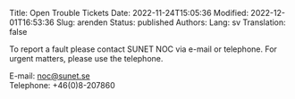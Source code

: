 Title: Open Trouble Tickets
Date: 2022-11-24T15:05:36
Modified: 2022-12-01T16:53:36
Slug: arenden
Status: published
Authors: 
Lang: sv
Translation: false

To report a fault please contact SUNET NOC via e-mail or telephone. For urgent matters, please use the telephone.

E-mail: [noc@sunet.se](mailto:noc@sunet.se)  
Telephone: +46(0)8-207860


